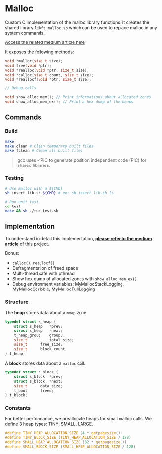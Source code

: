 # Malloc

Custom C implementation of the malloc library functions. It creates the shared library `libft_malloc.so` which can be used to replace malloc in any system commands.

[Access the related medium article here](https://medium.com/a-42-journey/how-to-create-your-own-malloc-library-b86fedd39b96)

It exposes the following methods:

```c
void *malloc(size_t size);
void free(void *ptr);
void *realloc(void *ptr, size_t size);
void *calloc(size_t count, size_t size);
void *reallocf(void *ptr, size_t size);

// Debug calls

void show_alloc_mem(); // Print informations about allocated zones
void show_alloc_mem_ex(); // Print a hex dump of the heaps
```

## Commands

### Build

```bash
make
make clean # Clean temporary built files
make fclean # Clean all built files
```

> gcc uses -fPIC to generate position independent code (PIC) for shared libraries.

### Testing

```bash
# Use malloc with a ${CMD}
sh insert_lib.sh ${CMD} # ex: sh insert_lib.sh ls

# Run unit test
cd test
make && sh ./run_test.sh
```

## Implementation

To understand in detail this implementation, [**please refer to the medium article**](https://medium.com/a-42-journey/how-to-create-your-own-malloc-library-b86fedd39b96) of this project.

Bonus:
- `calloc()`, `reallocf()`
- Defragmentation of freed space
- Multi-thread safe with pthread
- Show hex dump of allocated zones with `show_alloc_mem_ex()`
- Debug environment variables: MyMallocStackLogging, MyMallocScribble, MyMallocFullLogging

### Structure

The **heap** stores data about a `mmap` zone

```c
typedef struct s_heap {
    struct s_heap	*prev;
    struct s_heap	*next;
    t_heap_group	group;
    size_t		    total_size;
    size_t		free_size;
    size_t		block_count;
} t_heap;
```

A **block** stores data about a `malloc` call.

```c
typedef struct s_block {
    struct s_block	*prev;
    struct s_block	*next;
    size_t		data_size;
    t_bool		freed;
} t_block;
```

### Constants

For better performance, we preallocate heaps for small malloc calls. We define 3 heap types: TINY, SMALL, LARGE.

```c
#define TINY_HEAP_ALLOCATION_SIZE (4 * getpagesize())
#define TINY_BLOCK_SIZE (TINY_HEAP_ALLOCATION_SIZE / 128)
#define SMALL_HEAP_ALLOCATION_SIZE (32 * getpagesize())
#define SMALL_BLOCK_SIZE (SMALL_HEAP_ALLOCATION_SIZE / 128)
```

